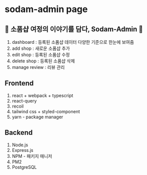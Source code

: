 # sodam-admin page

## 🎁 소품샵 여정의 이야기를 담다, Sodam-Admin 🎁

1. dashboard : 등록된 소품샵 데이터 다양한 기준으로 한눈에 보여줌
2. add shop : 새로운 소품샵 추가
3. edit shop : 등록된 소품샵 수정
4. delete shop : 등록된 소품샵 삭제
5. manage review : 리뷰 관리

## Frontend

1. react + webpack + typescript
2. react-query
3. recoil
4. tailwind css + styled-component
5. yarn - package manager

## Backend

1. Node.js
2. Express.js
3. NPM - 패키지 매니저
4. PM2
5. PostgreSQL

